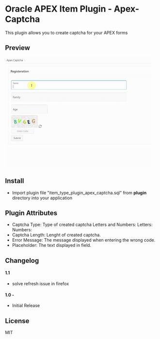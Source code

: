 # Oracle APEX Item Plugin - Apex-Captcha
This plugin allows you to create captcha for your APEX forms

## Preview
![](https://github.com/angooti/Apex-Captcha/blob/main/apex-captcha.gif)

## Install
- Import plugin file "item_type_plugin_apex_captcha.sql" from **plugin** directory into your application

## Plugin Attributes
- Captcha Type: Type of created captcha 
    Letters and Numbers: 
    Letters:
    Numbers: 
- Captcha Length: Lenght of created captcha.
- Error Message:  The message displayed when entering the wrong code.
- Placeholder:    The text displayed in field.

## Changelog

#### 1.1
- solve refresh issue in firefox

#### 1.0 -
- Initial Release

## License
MIT
